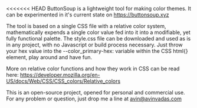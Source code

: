 <<<<<<< HEAD
ButtonSoup is a lightweight tool for making color themes. 
It can be experimented in it's current state on https://buttonsoup.xyz

The tool is based on a single CSS file with a relative color system, mathematically expends a single color value fed into it into a modifiable, yet fully functional palette.
The style.css file can be downloaded and used as is in any project, with no Javascript or build process necessary.
Just throw your hex value into the --color_primary-hex: variable within the CSS html{} element, play around and have fun.

More on relative color functions and how they work in CSS can be read here: https://developer.mozilla.org/en-US/docs/Web/CSS/CSS_colors/Relative_colors

This is an open-source project, opened for personal and commercial use.
For any problem or question, just drop me a line at avin@avinvadas.com

